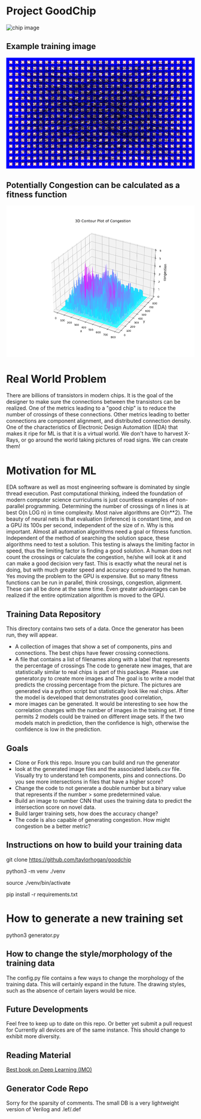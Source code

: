 # Project GoodChip
![chip image](html_images/chip.jpeg)
## Example training image
![connection image](html_images/t0.svg)
## Potentially Congestion can be calculated as a fitness function
![congestion_image](html_images/congestion.png)
# Real World Problem
There are billions of transistors in modern chips. It is the goal of the designer to make sure the connections between the transistors can be realized. 
One of the metrics leading to a "good chip" is to reduce the number of crossings of these connections. Other metrics leading to better connections are component 
alignment, and distributed connection density. 
One of the characteristics of Electronic Design Automation (EDA) that makes it ripe for ML is that it is a virtual world. 
We don't have to harvest X-Rays, or go around the world taking pictures of road signs. We can create them!
# Motivation for ML
EDA software as well as most engineering software is dominated by single thread execution. Past computational thinking, indeed the foundation of modern computer science curriculums
is just countless examples of non-parallel programming. Determining the number of crossings of n lines is at best O(n LOG n) in time complexity. Most naive algorithms are O(n**2). The 
beauty of neural nets is that evaluation (inference) is constant time, and on a GPU its 100s per second, independent of the size of n. Why is this important. Almost all automation
algorithms need a goal or fitness function. Independent of the method of searching the solution space, these algorithms need to test a solution. This testing is always the limiting factor in
speed, thus the limiting factor is finding a good solution. A human does not count the crossings or calculate the congestion, he/she will look at it and can make a good decision very fast. This
is exactly what the neural net is doing, but with much greater speed and accuracy compared to the human. Yes moving the problem to the GPU is expensive. But so many fitness functions can be run 
in parallel, think crossings, congestion, alignment. These can all be done at the same time. Even greater advantages can be realized if the entire optimization algorithm is moved to the GPU.
## Training Data Repository
This directory contains two sets of a data. Once the generator has been run, they will appear.
- A collection of images that show a set of components, pins and connections.  The best chips have fewer crossing connections. 
- A file that contains a list of filenames along with a label that represents the percentage of crossings
The code to generate new images, that are statistically similar to real chips is part of this package. Please use generator.py to create more images and 
The goal is to write a model that predicts the crossing percentage from the picture. 
The pictures are generated via a python script but statistically look like real chips. After the model is developed that demonstrates good correlation, 
- more images can be generated.
It would be interesting to see how the correlation changes with the number of images in the training set.
If time permits 2 models could be trained on different image sets. If the two models match in prediction, then the confidence is high,
otherwise the confidence is low in the prediction.
## Goals
- Clone or Fork this repo. Insure you can build and run the generator
- look at the generated image files and the associated labels.csv file. Visually try to understand teh components, pins and connections. Do you see more intersections in files that have a higher score?
- Change the code to not generate a double number but a binary value that represents if the number > some predetermined value.
- Build an image to number CNN that uses the training data to predict the intersection score on novel data.
- Build larger training sets, how does the accuracy change?
- The code is also capable of generating congestion. How might congestion be a better metric?
## Instructions on how to build your training data
git clone https://github.com/taylorhogan/goodchip

python3 -m venv ./venv

source ./venv/bin/activate

pip install -r requirements.txt
# How to generate a new training set
python3 generator.py
## How to change the style/morphology of the training data
The config.py file contains a few ways to change the morphology of the training data. This will certainly expand in the future. 
The drawing styles, such as the absence of certain layers would be nice.
## Future Developments
Feel free to keep up to date on this repo. Or better yet submit a pull request for Currently all devices are of the same instance. 
This should change to exhibit more diversity. 
## Reading Material

[Best book on Deep Learning (IMO)](https://www.amazon.com/Learning-Python-Second-Fran%C3%A7ois-Chollet/dp/1617296864/ref=sr_1_1?crid=1JOCH8GC3NCAM&dib=eyJ2IjoiMSJ9.I8xJfgtsdFfwp_oX6p4AHEI1N5ypW4-XfJl33s7tIpOpCFwLdHbdEFx5-ni-TQ2dDDahNUMrlgRZeEO2O-qDwSzIRJs2GQJ8n0cQhlsjrcvsiHDChJDI9NqQG6wYKNo8B-tSovIcPF0J3niNWttbnPTCm-U9VPJtEf_QMhfX7PAw-kna04eUKWUJE0GttxL5VUxvXZ9ZrVZfVHLtCAE6EutgyM3QkJ2TIgUZ5HD2lvI.76LRNexk_WwbNfvoJk_gTTjHgzdXs8_duAcEBmfEn4c&dib_tag=se&keywords=francois+chollet&qid=1723382182&sprefix=francois+ch%2Caps%2C133&sr=8-1)

## Generator Code Repo
Sorry for the sparsity of comments. The small DB is a very lightweight version of Verilog and .lef/.def 


